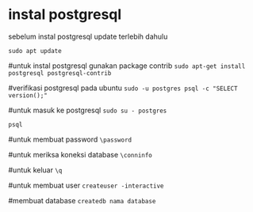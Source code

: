 # instal postgresql

sebelum instal postgresql update terlebih dahulu

```sudo apt update``` 

#untuk instal postgresql gunakan package contrib 
```sudo apt-get install postgresql postgresql-contrib```  

#verifikasi postgresql pada ubuntu
```sudo -u postgres psql -c "SELECT version();"```  

#untuk masuk ke postgresql
```sudo su - postgres```

```psql```

#untuk membuat password
```\password```

#untuk meriksa koneksi database
```\conninfo```

#untuk keluar
```\q```

#untuk membuat user
```createuser -interactive```

#membuat database
```createdb nama database```


